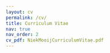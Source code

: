 ```yaml
---
layout: cv
permalink: /cv/
title: Curriculum Vitae
nav: true
nav_order: 2
cv_pdf: NiekMooijCurriculumVitae.pdf
---
```

